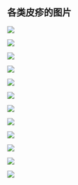 

## 各类皮疹的图片
![](http://os9j59rou.bkt.clouddn.com/15205142894973.png)

![](http://os9j59rou.bkt.clouddn.com/15205142845297.png)

![](http://os9j59rou.bkt.clouddn.com/15205143062963.png)

![](http://os9j59rou.bkt.clouddn.com/15205143104518.png)

![](http://os9j59rou.bkt.clouddn.com/15205143168672.png)

![](http://os9j59rou.bkt.clouddn.com/15205143213177.png)

![](http://os9j59rou.bkt.clouddn.com/15205143275983.png)

![](http://os9j59rou.bkt.clouddn.com/15205143329246.png)

![](http://os9j59rou.bkt.clouddn.com/15205143479982.png)

![](http://os9j59rou.bkt.clouddn.com/15205143545593.png)

![](http://os9j59rou.bkt.clouddn.com/15205143599901.png)

![](http://os9j59rou.bkt.clouddn.com/15205143669818.png)
